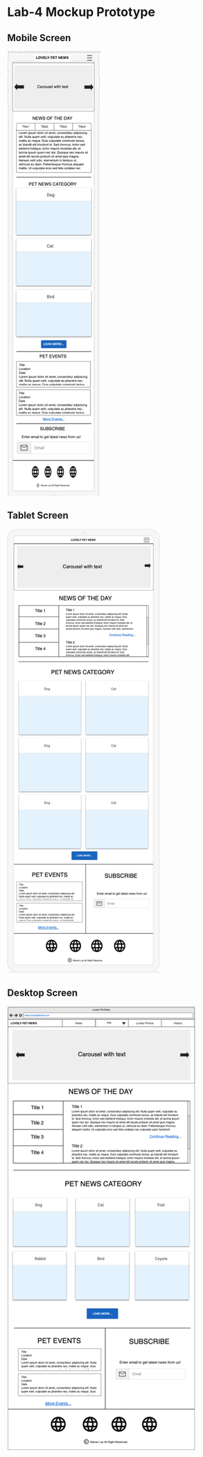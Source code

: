 # Lab-4 Mockup Prototype

## Mobile Screen

<img src="images/mobile-view.jpg" alt="Mobile View Img" />

## Tablet Screen

<img src="images/tablet-view.jpg" alt="Mobile View Img" />

## Desktop Screen

<img src="images/desktop-view.jpg" alt="Mobile View Img" />
